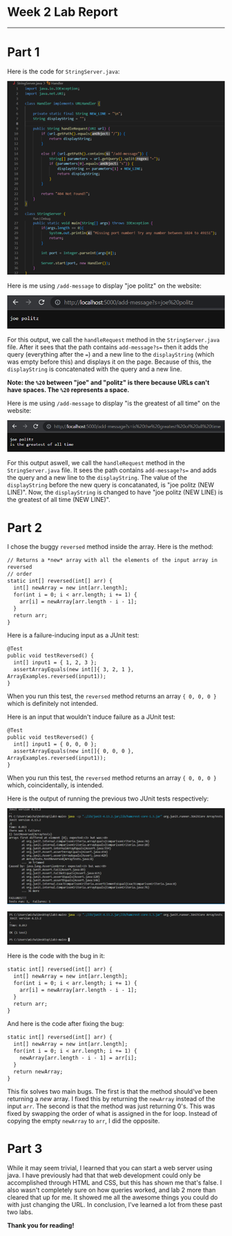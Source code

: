 # Week 2 Lab Report
---
# Part 1
Here is the code for `StringServer.java`:

![StringServer.java](StringServer.png)

Here is me using `/add-message` to display "joe politz" on the website:

![First Line](firstline.png)

For this output, we call the `handleRequest` method in the `StringServer.java` file. After it sees that the path contains `add-message?s=` then it adds the query (everything after the `=`) and a new line to the `displayString` (which was empty before this) and displays it on the page. Because of this, the `displayString` is concatenated with the query and a new line. 

**Note: the `%20` between "joe" and "politz" is there because URLs can't have spaces. The `%20` represents a space.**

Here is me using `/add-message` to display "is the greatest of all time" on the website:

![SecondLine](secondline.png)

For this output aswell, we call the `handleRequest` method in the `StringServer.java` file. It sees the path contains `add-message?s=` and adds the query and a new line to the `displayString`. The value of the `displayString` before the new query is concatanated, is "joe politz (NEW LINE)". Now, the `displayString` is changed to have "joe politz (NEW LINE) is the greatest of all time (NEW LINE)".

# Part 2
I chose the buggy `reversed` method inside the array. Here is the method:
```
// Returns a *new* array with all the elements of the input array in reversed
// order
static int[] reversed(int[] arr) {
  int[] newArray = new int[arr.length];
  for(int i = 0; i < arr.length; i += 1) {
    arr[i] = newArray[arr.length - i - 1];
  }
  return arr;
}
```

Here is a failure-inducing input as a JUnit test:
```
@Test
public void testReversed() {
  int[] input1 = { 1, 2, 3 };
  assertArrayEquals(new int[]{ 3, 2, 1 }, ArrayExamples.reversed(input1));
}
```
When you run this test, the `reversed` method returns an array `{ 0, 0, 0 }` which is definitely not intended.

Here is an input that wouldn't induce failure as a JUnit test:
```
@Test
public void testReversed() {
  int[] input1 = { 0, 0, 0 };
  assertArrayEquals(new int[]{ 0, 0, 0 }, ArrayExamples.reversed(input1));
}
```
When you run this test, the `reversed` method returns an array `{ 0, 0, 0 }` which, coincidentally, is intended.

Here is the output of running the previous two JUnit tests respectively:

![Symptom1](symptom2.png)

![Symptom2](symptom1.png)


Here is the code with the bug in it:
```
static int[] reversed(int[] arr) {
  int[] newArray = new int[arr.length];
  for(int i = 0; i < arr.length; i += 1) {
    arr[i] = newArray[arr.length - i - 1];
  }
  return arr;
}
```

And here is the code after fixing the bug:
```
static int[] reversed(int[] arr) {
  int[] newArray = new int[arr.length];
  for(int i = 0; i < arr.length; i += 1) {
    newArray[arr.length - i - 1] = arr[i];
  }
  return newArray;
}
```

This fix solves two main bugs. The first is that the method should've been returning a *new* array. I fixed this by returning the `newArray` instead of the input `arr`. The second is that the method was just returning 0's. This was fixed by swapping the order of what is assigned in the for loop. Instead of copying the empty `newArray` to `arr`, I did the opposite.

# Part 3
While it may seem trivial, I learned that you can start a web server using java. I have previously had that that web development could only be accomplished through HTML and CSS, but this has shown me that's false. I also wasn't completely sure on how queries worked, and lab 2 more than cleared that up for me. It showed me all the awesome things you could do with just changing the URL. In conclusion, I've learned a lot from these past two labs.

**Thank you for reading!**

